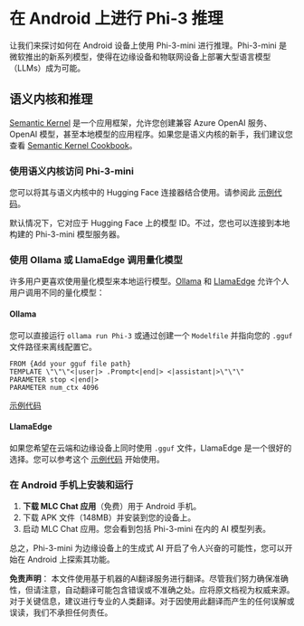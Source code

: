 # **在 Android 上进行 Phi-3 推理**

让我们来探讨如何在 Android 设备上使用 Phi-3-mini 进行推理。Phi-3-mini 是微软推出的新系列模型，使得在边缘设备和物联网设备上部署大型语言模型（LLMs）成为可能。

## 语义内核和推理

[Semantic Kernel](https://github.com/microsoft/semantic-kernel) 是一个应用框架，允许您创建兼容 Azure OpenAI 服务、OpenAI 模型，甚至本地模型的应用程序。如果您是语义内核的新手，我们建议您查看 [Semantic Kernel Cookbook](https://github.com/microsoft/SemanticKernelCookBook?WT.mc_id=aiml-138114-kinfeylo)。

### 使用语义内核访问 Phi-3-mini

您可以将其与语义内核中的 Hugging Face 连接器结合使用。请参阅此 [示例代码](https://github.com/Azure-Samples/Phi-3MiniSamples/tree/main/semantickernel?WT.mc_id=aiml-138114-kinfeylo)。

默认情况下，它对应于 Hugging Face 上的模型 ID。不过，您也可以连接到本地构建的 Phi-3-mini 模型服务器。

### 使用 Ollama 或 LlamaEdge 调用量化模型

许多用户更喜欢使用量化模型来本地运行模型。[Ollama](https://ollama.com/) 和 [LlamaEdge](https://llamaedge.com) 允许个人用户调用不同的量化模型：

#### Ollama

您可以直接运行 `ollama run Phi-3` 或通过创建一个 `Modelfile` 并指向您的 `.gguf` 文件路径来离线配置它。

```gguf
FROM {Add your gguf file path}
TEMPLATE \"\"\"<|user|> .Prompt<|end|> <|assistant|>\"\"\"
PARAMETER stop <|end|>
PARAMETER num_ctx 4096
```

[示例代码](https://github.com/Azure-Samples/Phi-3MiniSamples/tree/main/ollama?WT.mc_id=aiml-138114-kinfeylo)

#### LlamaEdge

如果您希望在云端和边缘设备上同时使用 `.gguf` 文件，LlamaEdge 是一个很好的选择。您可以参考这个 [示例代码](https://github.com/Azure-Samples/Phi-3MiniSamples/tree/main/wasm?WT.mc_id=aiml-138114-kinfeylo) 开始使用。

### 在 Android 手机上安装和运行

1. **下载 MLC Chat 应用**（免费）用于 Android 手机。
2. 下载 APK 文件（148MB）并安装到您的设备上。
3. 启动 MLC Chat 应用。您会看到包括 Phi-3-mini 在内的 AI 模型列表。

总之，Phi-3-mini 为边缘设备上的生成式 AI 开启了令人兴奋的可能性，您可以开始在 Android 上探索其功能。

**免责声明**：
本文件使用基于机器的AI翻译服务进行翻译。尽管我们努力确保准确性，但请注意，自动翻译可能包含错误或不准确之处。应将原文档视为权威来源。对于关键信息，建议进行专业的人类翻译。对于因使用此翻译而产生的任何误解或误读，我们不承担任何责任。